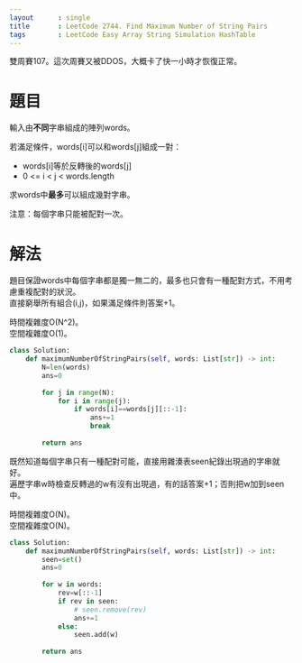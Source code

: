 ```yaml
--- 
layout      : single
title       : LeetCode 2744. Find Maximum Number of String Pairs
tags        : LeetCode Easy Array String Simulation HashTable
---
```

雙周賽107。這次周賽又被DDOS，大概卡了快一小時才恢復正常。  

# 題目
輸入由**不同**字串組成的陣列words。  

若滿足條件，words[i]可以和words[j]組成一對：  
- words[i]等於反轉後的words[j]  
- 0 <= i < j < words.length  

求words中**最多**可以組成幾對字串。  

注意：每個字串只能被配對一次。  

# 解法
題目保證words中每個字串都是獨一無二的，最多也只會有一種配對方式，不用考慮重複配對的狀況。  
直接窮舉所有組合(i,j)，如果滿足條件則答案+1。  

時間複雜度O(N^2)。  
空間複雜度O(1)。  

```python
class Solution:
    def maximumNumberOfStringPairs(self, words: List[str]) -> int:
        N=len(words)
        ans=0
        
        for j in range(N):
            for i in range(j):
                if words[i]==words[j][::-1]:
                    ans+=1
                    break
                    
        return ans
```

既然知道每個字串只有一種配對可能，直接用雜湊表seen紀錄出現過的字串就好。  
遍歷字串w時檢查反轉過的w有沒有出現過，有的話答案+1；否則把w加到seen中。  

時間複雜度O(N)。  
空間複雜度O(N)。  

```python
class Solution:
    def maximumNumberOfStringPairs(self, words: List[str]) -> int:
        seen=set()
        ans=0
        
        for w in words:
            rev=w[::-1]
            if rev in seen:
                # seen.remove(rev)
                ans+=1
            else:
                seen.add(w)
                
        return ans
```